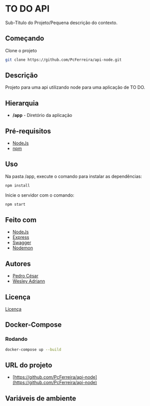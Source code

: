 TO DO API
============

Sub-Título do Projeto/Pequena descrição do contexto.

## Começando

Clone o projeto
```bash
git clone https://github.com/PcFerreira/api-node.git
```

## Descrição

Projeto para uma api utilizando node para uma aplicação de TO DO.

## Hierarquia

- **/app** - Diretório da aplicação 

## Pré-requisitos

- [NodeJs](https://nodejs.org/)
- [npm](https://www.npmjs.com)

## Uso

Na pasta /app, execute o comando para instalar as dependências:
```bash
npm install
```
Inicie o servidor com o comando:
```bash
npm start
```

## Feito com

- [NodeJs](https://nodejs.org/)
- [Express](https://expressjs.com)
- [Swagger](https://www.npmjs.com/package/swagger-ui-express)
- [Nodemon](https://nodemon.io)

## Autores

- [Pedro César](https://github.com/PcFerreira)
- [Wesley Adriann](https://github.com/WesleyAdriann?)

## Licença

[Licença](LICENSE.md)

## Docker-Compose

### Rodando

```bash
docker-compose up --build
```

## URL do projeto

- [https://github.com/PcFerreira/api-node](https://github.com/PcFerreira/api-node)

## Variáveis de ambiente

